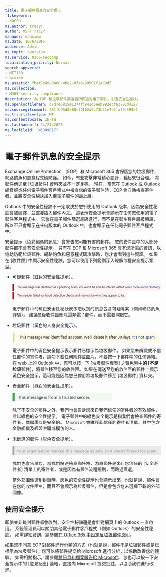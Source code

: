 ```yaml
---
title: 電子郵件訊息的安全提示
f1.keywords:
- NOCSH
ms.author: tracyp
author: MSFTTracyP
manager: dansimp
ms.date: 10/6/2016
audience: Admin
ms.topic: overview
ms.service: O365-seccomp
localization_priority: Normal
search.appverid:
- MET150
- BCS160
ms.assetid: fb4f8e49-0468-4be2-8fa6-99501f1ad9d5
ms.collection:
- M365-security-compliance
description: 為 EOP 和垃圾郵件篩選器所篩選的電子郵件，引進安全性秘訣。
ms.openlocfilehash: c7d7e6819e1374fd941d6eeb992ecf63726d4127
ms.sourcegitcommit: 481fb95d8b80cf2102a9c73b21e7effa79e594e7
ms.translationtype: MT
ms.contentlocale: zh-TW
ms.lasthandoff: 04/24/2020
ms.locfileid: "43809017"
---
```

# <a name="safety-tips-in-email-messages"></a>電子郵件訊息的安全提示

Exchange Online Protection （EOP）和 Microsoft 365 會保護您的垃圾郵件、網路釣魚和惡意程式碼防護。 如今，有些攻擊非常精心設計，看起來很合理。 將郵件傳送至 [垃圾郵件] 資料夾並不一定足夠。 現在，當您在 Outlook 或 Outlook 網頁版或任何電子郵件客戶程式中檢查您的電子郵件時，EOP 會自動檢查寄件者，並將安全性秘訣加入至電子郵件的最上層。

Outlook 中的安全性秘訣不一定取決於您所使用的 Outlook 版本，因為安全性秘訣會被破譯，並直接插入郵件內文。 這表示安全提示會顯示在任何您使用的電子郵件客戶程式中。 它會在電子郵件篩選層級進行，而不是在郵件客戶層級轉譯，所以不只會顯示在任何版本的 Outlook 中，也會顯示在任何電子郵件客戶程式中。

安全提示（色彩編碼的訊息）會警告您可能有害的郵件。 您的收件匣中的大部分郵件都不會有安全性提示。 只有在 EOP 和 Microsoft 365 具有您所需的資訊，以協助防範垃圾郵件、網路釣魚和惡意程式碼攻擊時，您才會看到這些資訊。 如果在 [收件匣] 中顯示安全性秘訣，您可以使用下列範例深入瞭解每種安全提示類型。

- 可疑郵件（紅色的安全性提示）。

    ![顯示紅色安全提示的螢幕擷取畫面。](../../media/5078a0be-e556-44a1-b169-09d780d26898.png)

    電子郵件中的紅色安全性秘訣表示您收到的訊息包含可疑專案（例如網路釣魚詐騙）。 建議您從收件匣刪除這類電子郵件，而不需要開啟它。

- 垃圾郵件（黃色的人身安全提示）。

    ![顯示黃色安全提示的螢幕擷取畫面。](../../media/793c9265-ea44-48fd-a98f-804fadd4163b.png)

    電子郵件中的黃色安全提示表示郵件已標示為垃圾郵件。 如果您未辨識或不信任郵件的寄件者，請勿下載任何附件或圖片，不要按一下郵件中的任何連結。 在 web 上的 Outlook 中，您可以按一下 [垃圾郵件專案] 之黃色列中**的 [不是垃圾**郵件]，將郵件移至您的收件匣。 如果在傳送至您的收件匣的郵件上顯示黃色安全提示，這可能是因為您已停用將垃圾郵件移至 [垃圾郵件] 資料夾。

- 安全郵件（綠色的安全性提示）。

    ![顯示綠色安全提示的螢幕擷取畫面。](../../media/acbc11d0-f626-4848-9fbf-66eeeda3f803.png)

    除了不安全的郵件之外，我們也會告訴您來自我們信任的寄件者的有效郵件，並以綠色的安全性提示。 電子郵件中的綠色安全提示是指我們會檢查郵件的寄件者，並驗證它是安全的。 Microsoft 會維護此信任的寄件者清單，其中包含金融組織及經常哄騙或模仿的人。

- 未篩選的郵件（灰色安全提示）。

    ![顯示灰色安全提示的螢幕擷取畫面。](../../media/c4d0cf8f-08e9-4c84-beee-1d9e0b022e0a.png)

    我們也會告訴您，當我們略過檢查郵件時，因為郵件是來自您信任的 [安全寄件者] 清單上的寄件者，或是因為有郵件流程規則，而略過篩選。

    當外部圖像遭到封鎖時，灰色的安全性提示也會顯示出來，也就是說，郵件會在您的收件匣中，而且不會顯示為垃圾郵件，但是會包含您未選擇下載的外部圖像。
    

## <a name="working-with-safety-tips"></a>使用安全提示

即使並非每封郵件都會收到，安全性秘訣還是會針對網頁上的 Outlook 一直啟用。 系統管理員可以關閉其他電子郵件客戶程式（例如 Outlook）的安全性秘訣。 如需詳細資訊，請參閱[在 Office 365 中設定反垃圾郵件原則](configure-your-spam-filter-policies.md)。

如果您不同意 EOP 對郵件進行分類的方式（也就是說，郵件不是垃圾郵件或是已標示為垃圾郵件），您可以將郵件提交給 Microsoft 進行分析，以協助改善您的體驗。 如需相關指示，請參閱[將訊息和檔案報告給 Microsoft](report-junk-email-messages-to-microsoft.md)。 您也可以按一下安全提示中的 [意見反應] 連結，直接向 Microsoft 提交批註，以協助我們進行改進。
